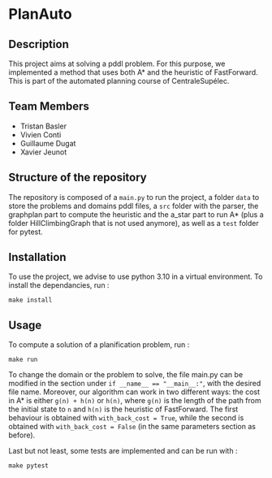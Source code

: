 # PlanAuto

## Description

This project aims at solving a pddl problem. For this purpose, we implemented a method that uses both A* and the heuristic of FastForward. This is part of the automated planning course of CentraleSupélec.

## Team Members

- Tristan Basler
- Vivien Conti
- Guillaume Dugat
- Xavier Jeunot

## Structure of the repository

The repository is composed of a `main.py` to run the project, a folder `data` to store the problems and domains pddl files, a `src` folder with the parser, the graphplan part to compute the heuristic and the a_star part to run A* (plus a folder HillClimbingGraph that is not used anymore), as well as a `test` folder for pytest.

## Installation

To use the project, we advise to use python 3.10 in a virtual environment. To install the dependancies, run :

```
make install
```

## Usage

To compute a solution of a planification problem, run :
```
make run
```

To change the domain or the problem to solve, the file main.py can be modified in the section under `if __name__ == "__main__:"`, with the desired file name. Moreover, our algorithm can work in two different ways: the cost in A* is either `g(n) + h(n)` or `h(n)`, where `g(n)` is the length of the path from the initial state to `n` and `h(n)` is the heuristic of FastForward. The first behaviour is obtained with `with_back_cost = True`, while the second is obtained with `with_back_cost = False` (in the same parameters section as before).

Last but not least, some tests are implemented and can be run with :
```
make pytest
```
